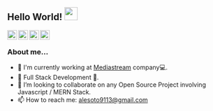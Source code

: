 
## Hello World! <img src="https://raw.githubusercontent.com/iampavangandhi/iampavangandhi/master/gifs/Hi.gif" width="30px"></h2>

<a href="https://twitter.com/asotoglez">
  <img align="left" alt="Alejandro's Twitter" width="22px" src="https://cdn.jsdelivr.net/npm/simple-icons@v3/icons/twitter.svg" />
</a>
<a href="https://www.linkedin.com/in/alejandro-soto-gonzalez-0a763a109">
  <img align="left" alt="Alejandro's Linkdein" width="22px" src="https://cdn.jsdelivr.net/npm/simple-icons@v3/icons/linkedin.svg" />
</a>
<a href="https://github.com/asotoglez">
  <img align="left" alt="Alejandro's Github" width="22px" src="https://cdn.jsdelivr.net/npm/simple-icons@v3/icons/github.svg" />
</a>
<a href="https://medium.com/@asotoglez">
  <img align="left" alt="Alejandro's Medium" width="22px" src="https://cdn.jsdelivr.net/npm/simple-icons@v3/icons/medium.svg" />
</a>
<br />

### About me...

- 🔭 I'm currently working at [Mediastream](https://www.mediastre.am/) company💻.  
- 🌱 Full Stack Development 🚀.
- 👯 I’m looking to collaborate on any Open Source Project involving Javascript / MERN Stack.
- 📫 How to reach me: alesoto9113@gmail.com
